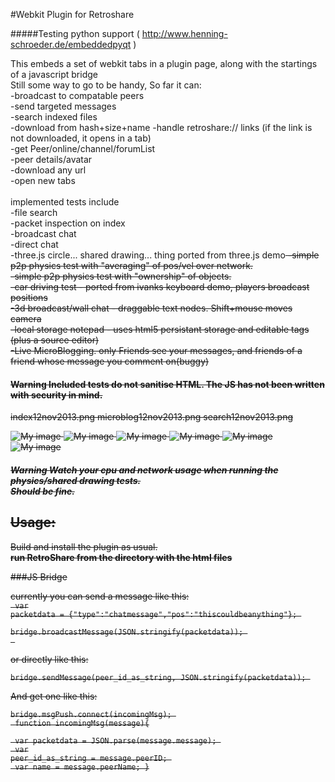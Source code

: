 #Webkit Plugin for Retroshare

#####Testing python support ( http://www.henning-schroeder.de/embeddedpyqt )

This embeds a set of webkit tabs in a plugin page, along with the startings of a javascript bridge<br>
Still some way to go to be handy, So far it can:<br>
-broadcast to compatable peers<br>
-send targeted messages<br>
-search indexed files<br>
-download from hash+size+name
-handle retroshare:// links (if the link is not downloaded, it opens in a tab)<br>
-get Peer/online/channel/forumList<br>
-peer details/avatar<br>
-download any url<br>
-open new tabs<br>
<br>
implemented tests include<br>
-file search<br>
-packet inspection on index<br>
-broadcast chat<br>
-direct chat<br>
-three.js circle... shared drawing... thing ported from three.js demo<s br>
-simple p2p physics test with "averaging" of pos/vel over network.<br/>
-simple p2p physics test with "ownership" of objects.<br/>
-car driving test - ported from ivanks keyboard demo, players broadcast positions<br/>
-3d broadcast/wall chat - draggable text nodes. Shift+mouse moves camera<br/>
-local storage notepad - uses html5 persistant storage and editable tags (plus a source editor)<br/>
-Live MicroBlogging. only Friends see your messages, and friends of a friend whose message you comment on(buggy)<br/>



#### Warning Included tests do not sanitise HTML. The JS has not been written with security in mind.
index12nov2013.png  microblog12nov2013.png  search12nov2013.png

![My image](http://chozabu.net/stuff/microblog12nov2013.png)
![My image](http://chozabu.net/stuff/search12nov2013.png)
![My image](http://chozabu.net/stuff/index12nov2013.png)
![My image](http://chozabu.net/stuff/WebScriptRS.png)
![My image](http://chozabu.net/stuff/WebScriptRS1.png)
![My image](http://chozabu.net/stuff/WebScriptRS2.png)

##### Warning Watch your cpu and network usage when running the physics/shared drawing tests.<br> Should be fine.

## Usage:

Build and install the plugin as usual.<br>
**run RetroShare from the directory with the html files**

###JS Bridge

currently you can send a message like this: <br>
<code>
var packetdata = {"type":"chatmessage","pos":"thiscouldbeanything"}; <br>
bridge.broadcastMessage(JSON.stringify(packetdata)); <br>
</code>

or directly like this: <br>
<code>
bridge.sendMessage(peer_id_as_string, JSON.stringify(packetdata)); <br>
</code>
And get one like this: <br>
<code>
bridge.msgPush.connect(incomingMsg); <br>
function incomingMsg(message){ <br>
  var packetdata = JSON.parse(message.message); <br>
  var peer_id_as_string = message.peerID; <br>
  var name = message.peerName;
}
</code>
